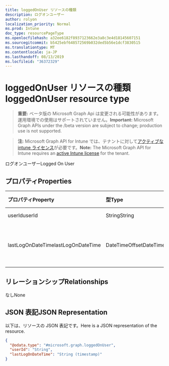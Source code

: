 ```yaml
---
title: loggedOnUser リソースの種類
description: ログオンユーザー
author: rolyon
localization_priority: Normal
ms.prod: Intune
doc_type: resourcePageType
ms.openlocfilehash: a32ee6182f8937123662e3a8c3e4d18145607151
ms.sourcegitcommit: b5425ebf648572569b032ded5b56e1dcf3830515
ms.translationtype: MT
ms.contentlocale: ja-JP
ms.lasthandoff: 08/13/2019
ms.locfileid: "36372329"
---
```

# <a name="loggedonuser-resource-type"></a><span data-ttu-id="680ff-103">loggedOnUser リソースの種類</span><span class="sxs-lookup"><span data-stu-id="680ff-103">loggedOnUser resource type</span></span>

> <span data-ttu-id="680ff-104">**重要:** ベータ版の Microsoft Graph Api は変更される可能性があります。運用環境での使用はサポートされていません。</span><span class="sxs-lookup"><span data-stu-id="680ff-104">**Important:** Microsoft Graph APIs under the /beta version are subject to change; production use is not supported.</span></span>

> <span data-ttu-id="680ff-105">**注:** Microsoft Graph API for Intune では、テナントに対して[アクティブな intune ライセンス](https://go.microsoft.com/fwlink/?linkid=839381)が必要です。</span><span class="sxs-lookup"><span data-stu-id="680ff-105">**Note:** The Microsoft Graph API for Intune requires an [active Intune license](https://go.microsoft.com/fwlink/?linkid=839381) for the tenant.</span></span>

<span data-ttu-id="680ff-106">ログオンユーザー</span><span class="sxs-lookup"><span data-stu-id="680ff-106">Logged On User</span></span>

## <a name="properties"></a><span data-ttu-id="680ff-107">プロパティ</span><span class="sxs-lookup"><span data-stu-id="680ff-107">Properties</span></span>
|<span data-ttu-id="680ff-108">プロパティ</span><span class="sxs-lookup"><span data-stu-id="680ff-108">Property</span></span>|<span data-ttu-id="680ff-109">型</span><span class="sxs-lookup"><span data-stu-id="680ff-109">Type</span></span>|<span data-ttu-id="680ff-110">説明</span><span class="sxs-lookup"><span data-stu-id="680ff-110">Description</span></span>|
|:---|:---|:---|
|<span data-ttu-id="680ff-111">userId</span><span class="sxs-lookup"><span data-stu-id="680ff-111">userId</span></span>|<span data-ttu-id="680ff-112">String</span><span class="sxs-lookup"><span data-stu-id="680ff-112">String</span></span>|<span data-ttu-id="680ff-113">ユーザー ID</span><span class="sxs-lookup"><span data-stu-id="680ff-113">User id</span></span>|
|<span data-ttu-id="680ff-114">lastLogOnDateTime</span><span class="sxs-lookup"><span data-stu-id="680ff-114">lastLogOnDateTime</span></span>|<span data-ttu-id="680ff-115">DateTimeOffset</span><span class="sxs-lookup"><span data-stu-id="680ff-115">DateTimeOffset</span></span>|<span data-ttu-id="680ff-116">ユーザーがログオンした日時</span><span class="sxs-lookup"><span data-stu-id="680ff-116">Date time when user logs on</span></span>|

## <a name="relationships"></a><span data-ttu-id="680ff-117">リレーションシップ</span><span class="sxs-lookup"><span data-stu-id="680ff-117">Relationships</span></span>
<span data-ttu-id="680ff-118">なし</span><span class="sxs-lookup"><span data-stu-id="680ff-118">None</span></span>

## <a name="json-representation"></a><span data-ttu-id="680ff-119">JSON 表記</span><span class="sxs-lookup"><span data-stu-id="680ff-119">JSON Representation</span></span>
<span data-ttu-id="680ff-120">以下は、リソースの JSON 表記です。</span><span class="sxs-lookup"><span data-stu-id="680ff-120">Here is a JSON representation of the resource.</span></span>
<!-- {
  "blockType": "resource",
  "@odata.type": "microsoft.graph.loggedOnUser"
}
-->
``` json
{
  "@odata.type": "#microsoft.graph.loggedOnUser",
  "userId": "String",
  "lastLogOnDateTime": "String (timestamp)"
}
```



